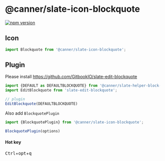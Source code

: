 # @canner/slate-icon-blockquote

[![npm version](https://badge.fury.io/js/%40canner%2Fslate-icon-blockquote.svg)](https://badge.fury.io/js/%40canner%2Fslate-icon-blockquote)

## Icon

```js
import Blockquote from '@canner/slate-icon-blockquote';
```

## Plugin

Please install https://github.com/GitbookIO/slate-edit-blockquote

```js
import {DEFAULT as DEFAULTBLOCKQUOTE} from '@canner/slate-helper-block-quote';
import EditBlockquote from 'slate-edit-blockquote';

// plugin
EditBlockquote(DEFAULTBLOCKQUOTE)
```

Also add `BlockquotePlugin`

```js
import {BlockquotePlugin} from '@canner/slate-icon-blockquote';

BlockquotePlugin(options)
```

#### Hot key

<kbd>Ctrl</kbd>+<kbd>opt</kbd>+<kbd>q</kbd>
